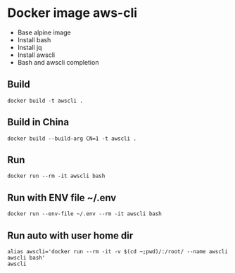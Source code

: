 # Docker image aws-cli
- Base alpine image
- Install bash 
- Install jq
- Install awscli
- Bash and awscli completion
## Build
```
docker build -t awscli .
```
## Build in China
```
docker build --build-arg CN=1 -t awscli .
```

## Run
```
docker run --rm -it awscli bash
```
## Run with ENV file ~/.env
```
docker run --env-file ~/.env --rm -it awscli bash
```
## Run auto with user home dir
```
alias awscli='docker run --rm -it -v $(cd ~;pwd)/:/root/ --name awscli awscli bash'
awscli
```
